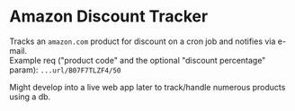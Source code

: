 # Amazon Discount Tracker
Tracks an `amazon.com` product for discount on a cron job and notifies via e-mail.  
Example req ("product code" and the optional "discount percentage" param):  `...url/B07F7TLZF4/50`

Might develop into a live web app later to track/handle numerous products using a db.